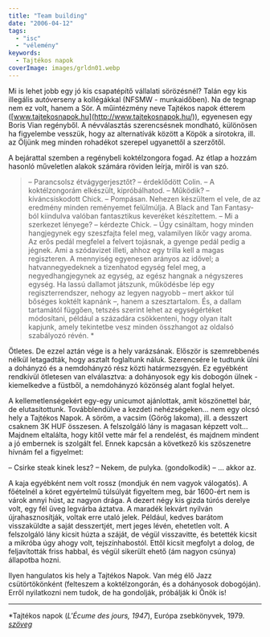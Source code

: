 ```yaml
---
title: "Team building"
date: "2006-04-12"
tags: 
  - "isc"
  - "vélemény"
keywords:
  - Tajtékos napok
coverImage: images/grldn01.webp
---
```


Mi is lehet jobb egy jó kis csapatépítő vállalati sörözésnél? Talán egy kis illegális autóverseny a kollégákkal (NFSMW - munkaidőben). Na de tegnap nem ez volt, hanem a Sör. A műintézmény neve Tajtékos napok étterem ([www.tajtekosnapok.hu](http://www.tajtekosnapok.hu/)), egyenesen egy Boris Vian regényből. A névválasztás szerencsésnek mondható, különösen ha figyelembe vesszük, hogy az alternatívák között a Köpök a sírotokra, ill. az Öljünk meg minden rohadékot szerepel ugyanettől a szerzőtől.

A bejárattal szemben a regénybeli koktélzongora fogad. Az étlap a hozzám hasonló műveletlen alakok számára röviden leírja, miről is van szó.

> – Parancsolsz étvágygerjesztőt? – érdeklődött Colin. – A koktélzongorám elkészült, kipróbálhatod. 
> – Működik? – kíváncsiskodott Chick. 
> – Pompásan. Nehezen készültem el vele, de az eredmény minden reményemet felülmúlja. A Black and Tan Fantasy-ból kiindulva valóban fantasztikus keveréket készítettem. 
> – Mi a szerkezet lényege? – kérdezte Chick. 
> – Úgy csináltam, hogy minden hangjegynek egy szeszfajta felel meg, valamilyen likőr vagy aroma. Az erős pedál megfelel a felvert tojásnak, a gyenge pedál pedig a jégnek. Ami a szódavizet illeti, ahhoz egy trilla kell a magas regiszteren. A mennyiség egyenesen arányos az idővel; a hatvannegyedeknek a tizenhatod egység felel meg, a negyedhangjegynek az egység, az egész hangnak a négyszeres egység. Ha lassú dallamot játszunk, működésbe lép egy regiszterrendszer, nehogy az legyen nagyobb – mert akkor túl bőséges koktélt kapnánk –, hanem a szesztartalom. És, a dallam tartamától függően, tetszés szerint lehet az egységértéket módosítani, például a századára csökkenteni, hogy olyan italt kapjunk, amely tekintetbe vesz minden összhangot az oldalsó szabályozó révén. *

Ötletes. De ezzel aztán vége is a hely varázsának. Először is szemrebbenés nélkül letagadták, hogy asztalt foglaltunk náluk. Szerencsére le tudtunk ülni a dohányzó és a nemdohányzó rész közti határmezsgyén. Ez egyébként rendkívül ötletesen van elválasztva: a dohányosok egy kis dobogón ülnek - kiemelkedve a füstből, a nemdohányzó közönség alant foglal helyet.

A kellemetlenségekért egy-egy unicumot ajánlottak, amit köszönettel bár, de elutasítottunk. Továbblendülve a kezdeti nehézségeken... nem egy olcsó hely a Tajtékos Napok. A söröm, a vacsim (Görög lakoma), ill. a desszert csaknem 3K HUF összesen. A felszolgáló lány is magasan képzett volt... Majdnem eltalálta, hogy kitől vette már fel a rendelést, és majdnem mindent a jó embernek is szolgált fel. Ennek kapcsán a következő kis szöszenetre hívnám fel a figyelmet:

– Csirke steak kinek lesz? 
– Nekem, de pulyka. 
(gondolkodik) 
– ... akkor az.

A kaja egyébként nem volt rossz (mondjuk én nem vagyok válogatós). A főételnél a köret egyértelmű túlsúlyát figyeltem meg, bár 1600-ért nem is várok annyi húst, az nagyon drága. A dezert négy kis gizda túrós derelye volt, egy fél üveg legvárba áztatva. A maradék lekvárt nyilván újrahasznosítják, voltak erre utaló jelek. Például, kedves barátom visszaküldte a saját desszertjét, mert jeges lévén, ehetetlen volt. A felszolgáló lány kicsit húzta a száját, de végül visszavitte, és betették kicsit a mikróba úgy ahogy volt, tejszínhabostól. Ettől kicsit megfolyt a dolog, de feljavították friss habbal, és végül sikerült ehető (ám nagyon csúnya) állapotba hozni.

Ilyen hangulatos kis hely a Tajtékos Napok. Van még élő Jazz csütörtökönként (felteszem a koktélzongorán, és a dohányosok dobogóján). Erről nyilatkozni nem tudok, de ha gondolják, próbálják ki Önök is!

* * *

\*Tajtékos napok (_L'Écume des jours, 1947_), Európa zsebkönyvek, 1979. [_szöveg_](http://www.geocities.com/atarhely2/text/konyvek/vian1.html "http://www.geocities.com/atarhely2/text/konyvek/vian1.html")
